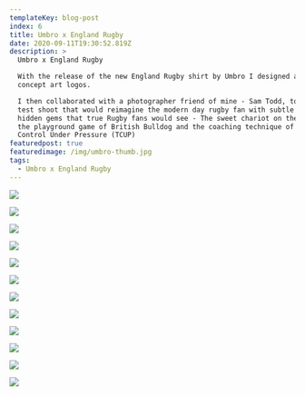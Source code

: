 ```yaml
---
templateKey: blog-post
index: 6
title: Umbro x England Rugby
date: 2020-09-11T19:30:52.819Z
description: >
  Umbro x England Rugby

  With the release of the new England Rugby shirt by Umbro I designed a set of
  concept art logos.

  I then collaborated with a photographer friend of mine - Sam Todd, to create a
  test shoot that would reimagine the modern day rugby fan with subtle hints and
  hidden gems that true Rugby fans would see - The sweet chariot on the swings,
  the playground game of British Bulldog and the coaching technique of Total
  Control Under Pressure (TCUP)
featuredpost: true
featuredimage: /img/umbro-thumb.jpg
tags:
  - Umbro x England Rugby
---
```





![](/img/wide-logo.jpg)

![](/img/eng-train.jpg)

![](/img/umbro-finals.013.jpeg)

![](/img/umbro-finals.005.jpeg)

![](/img/umbro-finals.006.jpeg)

![](/img/umbro-finals.007.jpeg)

![](/img/umbro-finals.008.jpeg)

![](/img/umbro-finals.009.jpeg)

![](/img/umbro-finals.015.jpeg)

![](/img/umbro-finals.012.jpeg)

![](/img/umbro-finals.016.jpeg)

![](/img/umbro-finals.017.jpeg)
